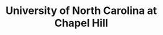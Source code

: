 ---
layout: repo
title: "University of North Carolina at Chapel Hill"
id: 4682
permalink: repos/4682/
---